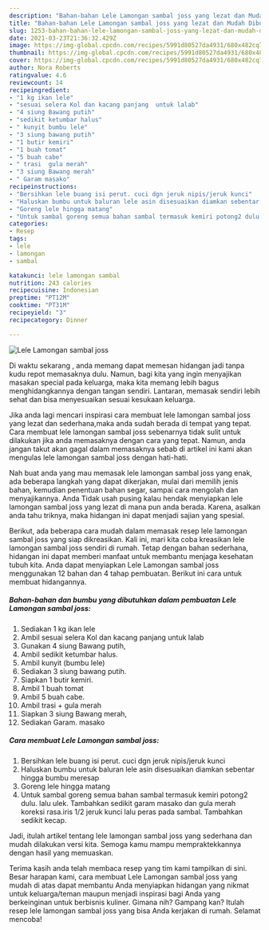 ```yaml
---
description: "Bahan-bahan Lele Lamongan sambal joss yang lezat dan Mudah Dibuat"
title: "Bahan-bahan Lele Lamongan sambal joss yang lezat dan Mudah Dibuat"
slug: 1253-bahan-bahan-lele-lamongan-sambal-joss-yang-lezat-dan-mudah-dibuat
date: 2021-03-23T21:36:32.429Z
image: https://img-global.cpcdn.com/recipes/5991d80527da4931/680x482cq70/lele-lamongan-sambal-joss-foto-resep-utama.jpg
thumbnail: https://img-global.cpcdn.com/recipes/5991d80527da4931/680x482cq70/lele-lamongan-sambal-joss-foto-resep-utama.jpg
cover: https://img-global.cpcdn.com/recipes/5991d80527da4931/680x482cq70/lele-lamongan-sambal-joss-foto-resep-utama.jpg
author: Nora Roberts
ratingvalue: 4.6
reviewcount: 14
recipeingredient:
- "1 kg ikan lele"
- "sesuai selera Kol dan kacang panjang  untuk lalab"
- "4 siung Bawang putih"
- "sedikit ketumbar halus"
- " kunyit bumbu lele"
- "3 siung bawang putih"
- "1 butir kemiri"
- "1 buah tomat"
- "5 buah cabe"
- " trasi  gula merah"
- "3 siung Bawang merah"
- " Garam masako"
recipeinstructions:
- "Bersihkan lele buang isi perut. cuci dgn jeruk nipis/jeruk kunci"
- "Haluskan bumbu untuk baluran lele asin disesuaikan diamkan sebentar hingga bumbu meresap"
- "Goreng lele hingga matang"
- "Untuk sambal goreng semua bahan sambal termasuk kemiri potong2 dulu. lalu ulek. Tambahkan sedikit garam masako dan gula merah koreksi rasa.iris 1/2 jeruk kunci lalu peras pada sambal. Tambahkan sedikit kecap."
categories:
- Resep
tags:
- lele
- lamongan
- sambal

katakunci: lele lamongan sambal 
nutrition: 243 calories
recipecuisine: Indonesian
preptime: "PT12M"
cooktime: "PT31M"
recipeyield: "3"
recipecategory: Dinner

---
```



![Lele Lamongan sambal joss](https://img-global.cpcdn.com/recipes/5991d80527da4931/680x482cq70/lele-lamongan-sambal-joss-foto-resep-utama.jpg)

Di waktu  sekarang , anda memang dapat memesan hidangan jadi tanpa kudu repot memasaknya dulu. Namun, bagi kita yang ingin menyajikan masakan special pada keluarga, maka kita memang lebih bagus menghidangkannya dengan tangan sendiri. Lantaran, memasak sendiri lebih sehat dan bisa menyesuaikan sesuai kesukaan keluarga.

Jika anda lagi mencari inspirasi cara membuat lele lamongan sambal joss yang lezat dan sederhana,maka anda sudah berada di tempat yang tepat. Cara membuat lele lamongan sambal joss  sebenarnya tidak sulit untuk dilakukan jika anda memasaknya dengan cara yang tepat. Namun, anda jangan takut akan gagal dalam memasaknya 
sebab di artikel ini kami akan mengulas lele lamongan sambal joss dengan hati-hati.  



Nah buat anda yang mau memasak lele lamongan sambal joss yang enak, ada beberapa langkah yang dapat dikerjakan, mulai dari memilih jenis bahan, kemudian penentuan bahan segar, sampai cara mengolah dan menyajikannya. Anda Tidak usah pusing kalau hendak menyiapkan lele lamongan sambal joss yang lezat di mana pun anda berada. Karena, asalkan anda  tahu triknya, maka hidangan ini dapat menjadi sajian yang spesial.

Berikut, ada beberapa cara mudah dalam memasak resep lele lamongan sambal joss yang siap dikreasikan. Kali ini, mari kita coba kreasikan lele lamongan sambal joss sendiri di rumah. Tetap dengan bahan sederhana, hidangan ini dapat memberi manfaat untuk membantu menjaga kesehatan tubuh kita. Anda dapat menyiapkan Lele Lamongan sambal joss menggunakan 12 bahan dan 4 tahap pembuatan. Berikut ini cara untuk membuat hidangannya.

<!--inarticleads1-->

##### Bahan-bahan dan bumbu yang dibutuhkan dalam pembuatan Lele Lamongan sambal joss:

1. Sediakan 1 kg ikan lele
1. Ambil sesuai selera Kol dan kacang panjang  untuk lalab
1. Gunakan 4 siung Bawang putih,
1. Ambil sedikit ketumbar halus.
1. Ambil  kunyit (bumbu lele)
1. Sediakan 3 siung bawang putih.
1. Siapkan 1 butir kemiri.
1. Ambil 1 buah tomat
1. Ambil 5 buah cabe.
1. Ambil  trasi + gula merah
1. Siapkan 3 siung Bawang merah,
1. Sediakan  Garam. masako




<!--inarticleads2-->

##### Cara membuat Lele Lamongan sambal joss:

1. Bersihkan lele buang isi perut. cuci dgn jeruk nipis/jeruk kunci
1. Haluskan bumbu untuk baluran lele asin disesuaikan diamkan sebentar hingga bumbu meresap
1. Goreng lele hingga matang
1. Untuk sambal goreng semua bahan sambal termasuk kemiri potong2 dulu. lalu ulek. Tambahkan sedikit garam masako dan gula merah koreksi rasa.iris 1/2 jeruk kunci lalu peras pada sambal. Tambahkan sedikit kecap.




Jadi, itulah artikel tentang  lele lamongan sambal joss  yang sederhana dan mudah dilakukan versi kita. Semoga kamu mampu mempraktekkannya dengan hasil yang memuaskan. 

Terima kasih anda telah membaca resep yang tim kami tampilkan di sini. Besar harapan kami, cara membuat  Lele Lamongan sambal joss yang mudah di atas dapat membantu Anda menyiapkan hidangan yang nikmat untuk keluarga/teman maupun menjadi inspirasi bagi Anda yang berkeinginan untuk berbisnis kuliner. Gimana nih? Gampang kan? Itulah resep lele lamongan sambal joss yang bisa Anda kerjakan di rumah. Selamat mencoba!

